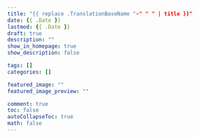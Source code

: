 ```yaml
---
title: "{{ replace .TranslationBaseName "-" " " | title }}"
date: {{ .Date }}
lastmod: {{ .Date }}
draft: true
description: ""
show_in_homepage: true
show_description: false

tags: []
categories: []

featured_image: ""
featured_image_preview: ""

comment: true
toc: false
autoCollapseToc: true
math: false
---
```


<!--more-->